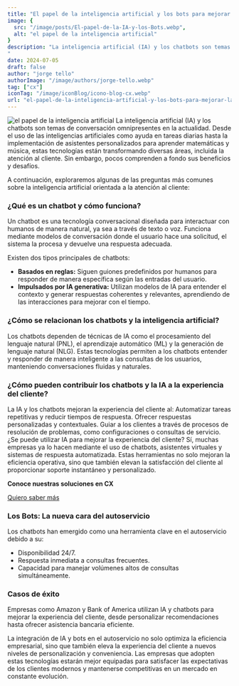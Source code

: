```yaml
---
title: "El papel de la inteligencia artificial y los bots para mejorar la experiencia del cliente"
image: {
  src: "/image/posts/El-papel-de-la-IA-y-los-Bots.webp",
  alt: "el papel de la inteligencia artificial"
}
description: "La inteligencia artificial (IA) y los chatbots son temas de conversación omnipresentes en la actualidad. Desde el uso de las inteligencias artificiales como ayuda en tareas diarias hasta la implementación de asistentes personalizados para aprender matemáticas y música, estas tecnologías están transformando diversas áreas, incluida la atención al cliente. Sin embargo, pocos comprenden a fondo sus beneficios y desafíos.
"
date: 2024-07-05
draft: false
author: "jorge tello"
authorImage: "/image/authors/jorge-tello.webp"
tag: ["cx"]
iconTag: "/image/iconBlog/icono-blog-cx.webp"
url: "el-papel-de-la-inteligencia-artificial-y-los-bots-para-mejorar-la-experiencia-del-cliente"
---
```


![el papel de la inteligencia artificial](/image/posts/El-papel-de-la-IA-y-los-Bots.webp)
La inteligencia artificial (IA) y los chatbots son temas de conversación omnipresentes en la actualidad. Desde el uso de las inteligencias artificiales como ayuda en tareas diarias hasta la implementación de asistentes personalizados para aprender matemáticas y música, estas tecnologías están transformando diversas áreas, incluida la atención al cliente. Sin embargo, pocos comprenden a fondo sus beneficios y desafíos.

A continuación, exploraremos algunas de las preguntas más comunes sobre la inteligencia artificial orientada a la atención al cliente:

### ¿Qué es un chatbot y cómo funciona?
Un chatbot es una tecnología conversacional diseñada para interactuar con humanos de manera natural, ya sea a través de texto o voz. Funciona mediante modelos de conversación donde el usuario hace una solicitud, el sistema la procesa y devuelve una respuesta adecuada.

Existen dos tipos principales de chatbots:
- **Basados en reglas:** Siguen guiones predefinidos por humanos para responder de manera específica según las entradas del usuario.
- **Impulsados por IA generativa:** Utilizan modelos de IA para entender el contexto y generar respuestas coherentes y relevantes, aprendiendo de las interacciones para mejorar con el tiempo.

### ¿Cómo se relacionan los chatbots y la inteligencia artificial?
Los chatbots dependen de técnicas de IA como el procesamiento del lenguaje natural (PNL), el aprendizaje automático (ML) y la generación de lenguaje natural (NLG). Estas tecnologías permiten a los chatbots entender y responder de manera inteligente a las consultas de los usuarios, manteniendo conversaciones fluidas y naturales.

### ¿Cómo pueden contribuir los chatbots y la IA a la experiencia del cliente?
La IA y los chatbots mejoran la experiencia del cliente al:
Automatizar tareas repetitivas y reducir tiempos de respuesta.
Ofrecer respuestas personalizadas y contextuales.
Guiar a los clientes a través de procesos de resolución de problemas, como configuraciones o consultas de servicio.
¿Se puede utilizar IA para mejorar la experiencia del cliente?
Sí, muchas empresas ya lo hacen mediante el uso de chatbots, asistentes virtuales y sistemas de respuesta automatizada. Estas herramientas no solo mejoran la eficiencia operativa, sino que también elevan la satisfacción del cliente al proporcionar soporte instantáneo y personalizado.

**Conoce nuestras soluciones en CX**

[Quiero saber más](https://xkale.com/experiencia-del-cliente)

### Los Bots: La nueva cara del autoservicio
Los chatbots han emergido como una herramienta clave en el autoservicio debido a su:
- Disponibilidad 24/7.
- Respuesta inmediata a consultas frecuentes.
- Capacidad para manejar volúmenes altos de consultas simultáneamente.
### Casos de éxito
Empresas como Amazon y Bank of America utilizan IA y chatbots para mejorar la experiencia del cliente, desde personalizar recomendaciones hasta ofrecer asistencia bancaria eficiente.

La integración de IA y bots en el autoservicio no solo optimiza la eficiencia empresarial, sino que también eleva la experiencia del cliente a nuevos niveles de personalización y conveniencia. Las empresas que adopten estas tecnologías estarán mejor equipadas para satisfacer las expectativas de los clientes modernos y mantenerse competitivas en un mercado en constante evolución.

